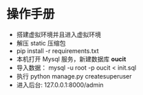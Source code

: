 # 操作手册

 - 搭建虚拟环境并且进入虚拟环境
 - 解压 static 压缩包
 - pip install -r requirements.txt
 - 本机打开 Mysql 服务，新建数据库 **oucit**
 - 导入数据： mysql -u root -p oucit < init.sql
 - 执行 python manage.py createsuperuser
 - 进入后台: 127.0.0.1:8000/admin